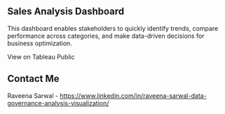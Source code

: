 ## Sales Analysis Dashboard
This dashboard enables stakeholders to quickly identify trends, compare performance across categories, and make data-driven decisions for business optimization.

View on Tableau Public

## Contact Me
Raveena Sarwal - https://www.linkedin.com/in/raveena-sarwal-data-governance-analysis-visualization/
